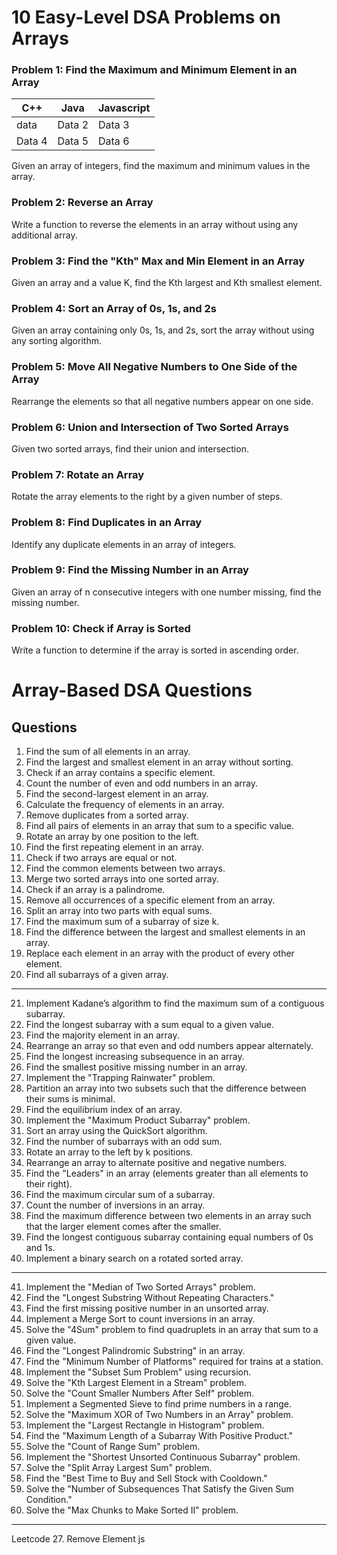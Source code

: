 # 10 Easy-Level DSA Problems on Arrays

### Problem 1: Find the Maximum and Minimum Element in an Array

| C++    | Java   | Javascript |
| ------ | ------ | ---------- |
| data   | Data 2 | Data 3     |
| Data 4 | Data 5 | Data 6     |

Given an array of integers, find the maximum and minimum values in the array.

### Problem 2: Reverse an Array

Write a function to reverse the elements in an array without using any additional array.

### Problem 3: Find the "Kth" Max and Min Element in an Array

Given an array and a value K, find the Kth largest and Kth smallest element.

### Problem 4: Sort an Array of 0s, 1s, and 2s

Given an array containing only 0s, 1s, and 2s, sort the array without using any sorting algorithm.

### Problem 5: Move All Negative Numbers to One Side of the Array

Rearrange the elements so that all negative numbers appear on one side.

### Problem 6: Union and Intersection of Two Sorted Arrays

Given two sorted arrays, find their union and intersection.

### Problem 7: Rotate an Array

Rotate the array elements to the right by a given number of steps.

### Problem 8: Find Duplicates in an Array

Identify any duplicate elements in an array of integers.

### Problem 9: Find the Missing Number in an Array

Given an array of n consecutive integers with one number missing, find the missing number.

### Problem 10: Check if Array is Sorted

Write a function to determine if the array is sorted in ascending order.

# Array-Based DSA Questions

## Questions

1. Find the sum of all elements in an array.
2. Find the largest and smallest element in an array without sorting.
3. Check if an array contains a specific element.
4. Count the number of even and odd numbers in an array.
5. Find the second-largest element in an array.
6. Calculate the frequency of elements in an array.
7. Remove duplicates from a sorted array.
8. Find all pairs of elements in an array that sum to a specific value.
9. Rotate an array by one position to the left.
10. Find the first repeating element in an array.
11. Check if two arrays are equal or not.
12. Find the common elements between two arrays.
13. Merge two sorted arrays into one sorted array.
14. Check if an array is a palindrome.
15. Remove all occurrences of a specific element from an array.
16. Split an array into two parts with equal sums.
17. Find the maximum sum of a subarray of size k.
18. Find the difference between the largest and smallest elements in an array.
19. Replace each element in an array with the product of every other element.
20. Find all subarrays of a given array.

---

21. Implement Kadane’s algorithm to find the maximum sum of a contiguous subarray.
22. Find the longest subarray with a sum equal to a given value.
23. Find the majority element in an array.
24. Rearrange an array so that even and odd numbers appear alternately.
25. Find the longest increasing subsequence in an array.
26. Find the smallest positive missing number in an array.
27. Implement the "Trapping Rainwater" problem.
28. Partition an array into two subsets such that the difference between their sums is minimal.
29. Find the equilibrium index of an array.
30. Implement the "Maximum Product Subarray" problem.
31. Sort an array using the QuickSort algorithm.
32. Find the number of subarrays with an odd sum.
33. Rotate an array to the left by k positions.
34. Rearrange an array to alternate positive and negative numbers.
35. Find the "Leaders" in an array (elements greater than all elements to their right).
36. Find the maximum circular sum of a subarray.
37. Count the number of inversions in an array.
38. Find the maximum difference between two elements in an array such that the larger element comes after the smaller.
39. Find the longest contiguous subarray containing equal numbers of 0s and 1s.
40. Implement a binary search on a rotated sorted array.

---

41. Implement the "Median of Two Sorted Arrays" problem.
42. Find the "Longest Substring Without Repeating Characters."
43. Find the first missing positive number in an unsorted array.
44. Implement a Merge Sort to count inversions in an array.
45. Solve the "4Sum" problem to find quadruplets in an array that sum to a given value.
46. Find the "Longest Palindromic Substring" in an array.
47. Find the "Minimum Number of Platforms" required for trains at a station.
48. Implement the "Subset Sum Problem" using recursion.
49. Solve the "Kth Largest Element in a Stream" problem.
50. Solve the "Count Smaller Numbers After Self" problem.
51. Implement a Segmented Sieve to find prime numbers in a range.
52. Solve the "Maximum XOR of Two Numbers in an Array" problem.
53. Implement the "Largest Rectangle in Histogram" problem.
54. Find the "Maximum Length of a Subarray With Positive Product."
55. Solve the "Count of Range Sum" problem.
56. Implement the "Shortest Unsorted Continuous Subarray" problem.
57. Solve the "Split Array Largest Sum" problem.
58. Find the "Best Time to Buy and Sell Stock with Cooldown."
59. Solve the "Number of Subsequences That Satisfy the Given Sum Condition."
60. Solve the "Max Chunks to Make Sorted II" problem.

---
Leetcode
27. Remove Element js

